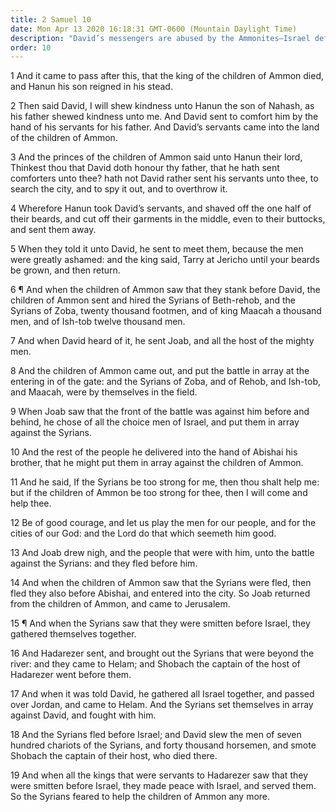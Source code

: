 ```yaml
---
title: 2 Samuel 10
date: Mon Apr 13 2020 16:18:31 GMT-0600 (Mountain Daylight Time)
description: "David’s messengers are abused by the Ammonites—Israel defeats the Ammonites and Syrians."
order: 10
---
```


1 And it came to pass after this, that the king of the children of Ammon died, and Hanun his son reigned in his stead.

2 Then said David, I will shew kindness unto Hanun the son of Nahash, as his father shewed kindness unto me. And David sent to comfort him by the hand of his servants for his father. And David’s servants came into the land of the children of Ammon.

3 And the princes of the children of Ammon said unto Hanun their lord, Thinkest thou that David doth honour thy father, that he hath sent comforters unto thee? hath not David rather sent his servants unto thee, to search the city, and to spy it out, and to overthrow it.

4 Wherefore Hanun took David’s servants, and shaved off the one half of their beards, and cut off their garments in the middle, even to their buttocks, and sent them away.

5 When they told it unto David, he sent to meet them, because the men were greatly ashamed: and the king said, Tarry at Jericho until your beards be grown, and then return.

6 ¶ And when the children of Ammon saw that they stank before David, the children of Ammon sent and hired the Syrians of Beth-rehob, and the Syrians of Zoba, twenty thousand footmen, and of king Maacah a thousand men, and of Ish-tob twelve thousand men.

7 And when David heard of it, he sent Joab, and all the host of the mighty men.

8 And the children of Ammon came out, and put the battle in array at the entering in of the gate: and the Syrians of Zoba, and of Rehob, and Ish-tob, and Maacah, were by themselves in the field.

9 When Joab saw that the front of the battle was against him before and behind, he chose of all the choice men of Israel, and put them in array against the Syrians.

10 And the rest of the people he delivered into the hand of Abishai his brother, that he might put them in array against the children of Ammon.

11 And he said, If the Syrians be too strong for me, then thou shalt help me: but if the children of Ammon be too strong for thee, then I will come and help thee.

12 Be of good courage, and let us play the men for our people, and for the cities of our God: and the Lord do that which seemeth him good.

13 And Joab drew nigh, and the people that were with him, unto the battle against the Syrians: and they fled before him.

14 And when the children of Ammon saw that the Syrians were fled, then fled they also before Abishai, and entered into the city. So Joab returned from the children of Ammon, and came to Jerusalem.

15 ¶ And when the Syrians saw that they were smitten before Israel, they gathered themselves together.

16 And Hadarezer sent, and brought out the Syrians that were beyond the river: and they came to Helam; and Shobach the captain of the host of Hadarezer went before them.

17 And when it was told David, he gathered all Israel together, and passed over Jordan, and came to Helam. And the Syrians set themselves in array against David, and fought with him.

18 And the Syrians fled before Israel; and David slew the men of seven hundred chariots of the Syrians, and forty thousand horsemen, and smote Shobach the captain of their host, who died there.

19 And when all the kings that were servants to Hadarezer saw that they were smitten before Israel, they made peace with Israel, and served them. So the Syrians feared to help the children of Ammon any more.
